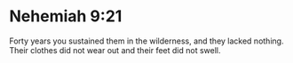 # Nehemiah 9:21

Forty years you sustained them in the wilderness, and they lacked nothing. Their clothes did not wear out and their feet did not swell.
